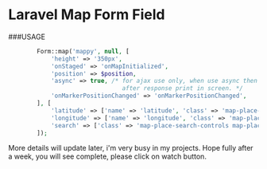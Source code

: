 # Laravel Map Form Field

###USAGE
```php
        Form::map('mappy', null, [
            'height' => '350px',
            'onStaged' => 'onMapInitialized',
            'position' => $position,
            'async' => true, /* for ajax use only, when use async then it needs to call loadScript_map() manually 
                                after response print in screen. */
            'onMarkerPositionChanged' => 'onMarkerPositionChanged',
        ], [
            'latitude' => ['name' => 'latitude', 'class' => 'map-place-search-controls map-place-search map-latlng-controls'],
            'longitude' => ['name' => 'longitude', 'class' => 'map-place-search-controls map-place-search map-latlng-controls'],
            'search' => ['class' => 'map-place-search-controls map-place-search'],
        ]);
```

More details will update later, i'm very busy in my projects. Hope fully after a week, you will see complete, please click on watch button.
